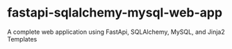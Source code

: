 # fastapi-sqlalchemy-mysql-web-app
A complete web application using FastApi, SQLAlchemy, MySQL, and Jinja2 Templates

